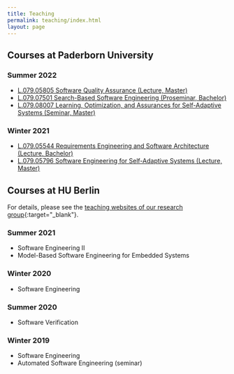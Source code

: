 ```yaml
---
title: Teaching
permalink: teaching/index.html
layout: page
---
```


## Courses at Paderborn University

### Summer 2022

* [L.079.05805 Software Quality Assurance (Lecture, Master)](2022S-SQA)
* [L.079.07501 Search-Based Software Engineering (Proseminar, Bachelor)](2022S-SBSE)
* [L.079.08007 Learning, Optimization, and Assurances for Self-Adaptive Systems (Seminar, Master)](2022S-LOASAS)

### Winter 2021

* [L.079.05544 Requirements Engineering and Software Architecture (Lecture, Bachelor)](2021W-RESA)
* [L.079.05796 Software Engineering for Self-Adaptive Systems (Lecture, Master)](2021W-SEfSAS)

## Courses at HU Berlin

For details, please see the [teaching websites of our research group](https://www.informatik.hu-berlin.de/en/forschung-en/gebiete/se/teaching/teachingSS20?set_language=en){:target="_blank"}.

### Summer 2021

* Software Engineering II
* Model-Based Software Engineering for Embedded Systems

### Winter 2020

* Software Engineering

### Summer 2020

* Software Verification

### Winter 2019

* Software Engineering
* Automated Software Engineering (seminar)
